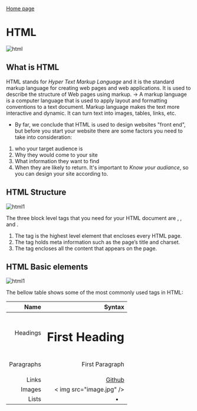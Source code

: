 [Home page](https://danaabbadi.github.io/learning_journal/)
# HTML 
![html](https://www.edureka.co/blog/wp-content/uploads/2019/06/What-is-HTML.jpg)

## **What is HTML** 
HTML stands for *Hyper Text Markup Language* and it is the standard markup language for creating web pages and web applications. It is used to describe the structure of Web pages using markup.
&rarr; A markup language is a computer language that is used to apply layout and formatting conventions to a text document. Markup language makes the text more interactive and dynamic. It can turn text into images, tables, links, etc.

* By far, we conclude that HTML is used to design websites "front end", but before you start your website there are some factors you need to take into consideration:

1. who your target audience is
2. Why they would come to your site
3. What information they want to find
4. When they are likely to return.
It's important to *Know your audiance*, so you can design your site according to.

## **HTML Structure** 

![html1](https://d1jnx9ba8s6j9r.cloudfront.net/blog/wp-content/uploads/2019/06/HTML-Structure-768x353.png)

The three block level tags that you need for your HTML document are <html>, <head>, and <body>.

1. The <html></html> tag is the highest level element that encloses every HTML page.
2. The <head></head> tag holds meta information such as the page’s title and charset.
3. The <body></body> tag encloses all the content that appears on the page.

## **HTML Basic elements**
![html1](https://d1jnx9ba8s6j9r.cloudfront.net/blog/wp-content/uploads/2019/06/HTML-Elements-327x300.png)

The bellow table shows some of the most commonly used tags in HTML:

| Name | Syntax |
|----: |---:|
| Headings | <h1>First Heading</h1> |
| Paragraphs | <p>First Paragraph</p> |
| Links  |  <a href="www.GitHub.com">Github</a>  |
| Images  |  < img src="image.jpg" />  |
| Lists  |  <li>  </li>  |





